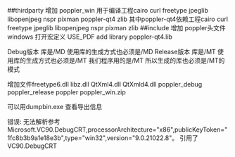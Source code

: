 ##thirdparty 增加 poppler_win 用于编译工程cairo curl freetype jpeglib libopenjpeg nspr pixman poppler-qt4 zlib
  其中poppler-qt4依赖工程cairo curl freetype jpeglib libopenjpeg nspr pixman zlib
##include 增加  poppler头文件
windows 打开宏定义 USE_PDF
add library poppler-qt4.lib 


Debug版本 库是/MD 使用库的生成方式也必须是/MD
Release版本 库是/MT 使用库的生成方式也必须是/MT 我们程序用的是/MT 所以生成的库也必须是/MT的模式


增加文件freetype6.dll libz.dll QtXml4.dll QtXmld4.dll
poppler_debug poppler_release poppler poppler_win.zip



可以用dumpbin.exe 查看导出信息



错误: 无法解析参考 Microsoft.VC90.DebugCRT,processorArchitecture="x86",publicKeyToken="1fc8b3b9a1e18e3b",type="win32",version="9.0.21022.8"。 引用了VC90.DebugCRT 